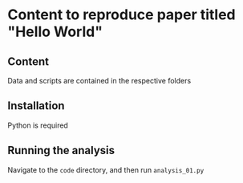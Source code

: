# Content to reproduce paper titled "Hello World"

## Content

Data and scripts are contained in the respective folders

## Installation

Python is required

## Running the analysis

Navigate to the `code` directory, and then run `analysis_01.py`
